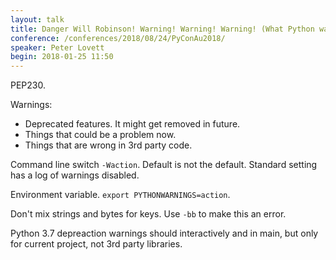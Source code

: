 ```yaml
---
layout: talk
title: Danger Will Robinson! Warning! Warning! Warning! (What Python warnings are, why you should turn them on and how to create your own)
conference: /conferences/2018/08/24/PyConAu2018/
speaker: Peter Lovett
begin: 2018-01-25 11:50
---
```


PEP230.

Warnings:

* Deprecated features. It might get removed in future.
* Things that could be a problem now.
* Things that are wrong in 3rd party code.

Command line switch ``-Waction``. Default is not the default. Standard setting
has a log of warnings disabled.

Environment variable. ``export PYTHONWARNINGS=action``.

Don't mix strings and bytes for keys. Use ``-bb`` to make this an error.

Python 3.7 depreaction warnings should interactively and in main, but only for
current project, not 3rd party libraries.
